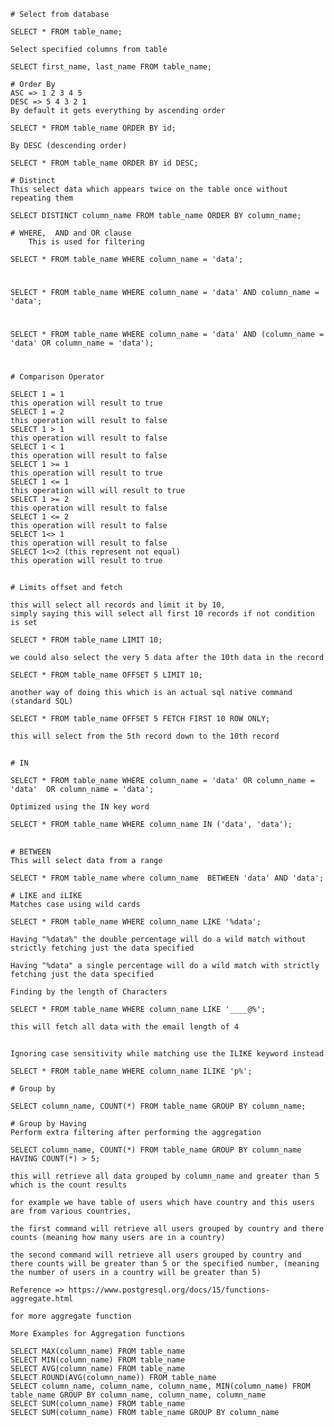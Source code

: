 

    # Select from database
```SELECT * FROM table_name;```

    Select specified columns from table
```SELECT first_name, last_name FROM table_name;```

    # Order By
    ASC => 1 2 3 4 5
    DESC => 5 4 3 2 1
    By default it gets everything by ascending order
```SELECT * FROM table_name ORDER BY id;``` 

    By DESC (descending order)
```SELECT * FROM table_name ORDER BY id DESC;```

    # Distinct
    This select data which appears twice on the table once without repeating them
```SELECT DISTINCT column_name FROM table_name ORDER BY column_name;```

    # WHERE,  AND and OR clause
        This is used for filtering
```SELECT * FROM table_name WHERE column_name = 'data';```
##
#
```SELECT * FROM table_name WHERE column_name = 'data' AND column_name = 'data';```
#
```SELECT * FROM table_name WHERE column_name = 'data' AND (column_name = 'data' OR column_name = 'data');```
#

    # Comparison Operator

    SELECT 1 = 1 
    this operation will result to true
    SELECT 1 = 2 
    this operation will result to false
    SELECT 1 > 1
    this operation will result to false
    SELECT 1 < 1
    this operation will result to false
    SELECT 1 >= 1
    this operation will result to true
    SELECT 1 <= 1
    this operation will will result to true
    SELECT 1 >= 2
    this operation will result to false
    SELECT 1 <= 2
    this operation will result to false
    SELECT 1<> 1 
    this operation will result to false
    SELECT 1<>2 (this represent not equal)
    this operation will result to true

##
    # Limits offset and fetch

    this will select all records and limit it by 10, 
    simply saying this will select all first 10 records if not condition is set
```SELECT * FROM table_name LIMIT 10;```
    
    we could also select the very 5 data after the 10th data in the record
```SELECT * FROM table_name OFFSET 5 LIMIT 10;```

    another way of doing this which is an actual sql native command (standard SQL)
```SELECT * FROM table_name OFFSET 5 FETCH FIRST 10 ROW ONLY;```

    this will select from the 5th record down to the 10th record
##
    # IN

```SELECT * FROM table_name WHERE column_name = 'data' OR column_name = 'data'  OR column_name = 'data';```
    
    Optimized using the IN key word
```SELECT * FROM table_name WHERE column_name IN ('data', 'data');```

##
    # BETWEEN
    This will select data from a range
```SELECT * FROM table_name where column_name  BETWEEN 'data' AND 'data';```

    # LIKE and iLIKE
    Matches case using wild cards

```SELECT * FROM table_name WHERE column_name LIKE '%data';```

    Having "%data%" the double percentage will do a wild match without strictly fetching just the data specified 

    Having "%data" a single percentage will do a wild match with strictly fetching just the data specified

    Finding by the length of Characters
```SELECT * FROM table_name WHERE column_name LIKE '____@%';```
    
    this will fetch all data with the email length of 4 
##
    Ignoring case sensitivity while matching use the ILIKE keyword instead
```SELECT * FROM table_name WHERE column_name ILIKE 'p%';```

    # Group by

```SELECT column_name, COUNT(*) FROM table_name GROUP BY column_name;```

    # Group by Having
    Perform extra filtering after performing the aggregation

```SELECT column_name, COUNT(*) FROM table_name GROUP BY column_name HAVING COUNT(*) > 5;```

    this will retrieve all data grouped by column_name and greater than 5  which is the count results 

    for example we have table of users which have country and this users are from various countries,

    the first command will retrieve all users grouped by country and there counts (meaning how many users are in a country) 

    the second command will retrieve all users grouped by country and there counts will be greater than 5 or the specified number, (meaning the number of users in a country will be greater than 5)

    Reference => https://www.postgresql.org/docs/15/functions-aggregate.html

    for more aggregate function

    More Examples for Aggregation functions

    SELECT MAX(column_name) FROM table_name
    SELECT MIN(column_name) FROM table_name
    SELECT AVG(column_name) FROM table_name
    SELECT ROUND(AVG(column_name)) FROM table_name
    SELECT column_name, column_name, column_name, MIN(column_name) FROM table_name GROUP BY column_name, column_name, column_name
    SELECT SUM(column_name) FROM table_name
    SELECT SUM(column_name) FROM table_name GROUP BY column_name


##
